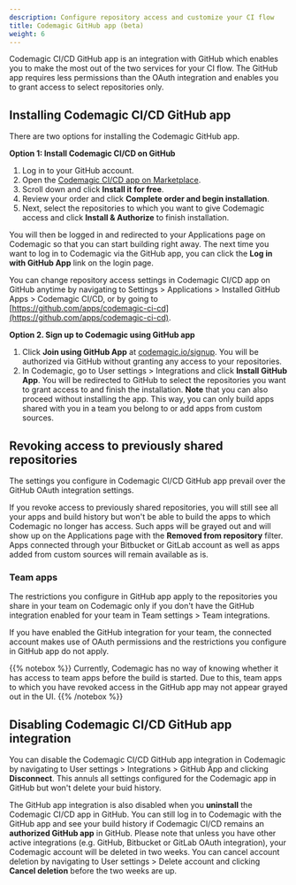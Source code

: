 ```yaml
---
description: Configure repository access and customize your CI flow
title: Codemagic GitHub app (beta)
weight: 6
---
```


Codemagic CI/CD GitHub app is an integration with GitHub which enables you to make the most out of the two services for your CI flow. The GitHub app requires less permissions than the OAuth integration and enables you to grant access to select repositories only.

## Installing Codemagic CI/CD GitHub app

There are two options for installing the Codemagic GitHub app.

**Option 1: Install Codemagic CI/CD on GitHub**

1. Log in to your GitHub account.
2. Open the [Codemagic CI/CD app on Marketplace](https://github.com/marketplace/codemagic-ci-cd).
3. Scroll down and click **Install it for free**.
4. Review your order and click **Complete order and begin installation**.
5. Next, select the repositories to which you want to give Codemagic access and click **Install & Authorize** to finish installation.

You will then be logged in and redirected to your Applications page on Codemagic so that you can start building right away. The next time you want to log in to Codemagic via the GitHub app, you can click the **Log in with GitHub App** link on the login page.

You can change repository access settings in Codemagic CI/CD app on GitHub anytime by navigating to Settings > Applications > Installed GitHub Apps > Codemagic CI/CD, or by going to [https://github.com/apps/codemagic-ci-cd](https://github.com/apps/codemagic-ci-cd).

**Option 2. Sign up to Codemagic using GitHub app**

1. Click **Join using GitHub App** at [codemagic.io/signup](https://codemagic.io/signup). You will be authorized via GitHub without granting any access to your repositories. 
2. In Codemagic, go to User settings > Integrations and click **Install GitHub App**. You will be redirected to GitHub to select the repositories you want to grant access to and finish the installation. **Note** that you can also proceed without installing the app. This way, you can only build apps shared with you in a team you belong to or add apps from custom sources.

## Revoking access to previously shared repositories

The settings you configure in Codemagic CI/CD GitHub app prevail over the GitHub OAuth integration settings.

If you revoke access to previously shared repositories, you will still see all your apps and build history but won't be able to build the apps to which Codemagic no longer has access. Such apps will be grayed out and will show up on the Applications page with the **Removed from repository** filter. Apps connected through your Bitbucket or GitLab account as well as apps added from custom sources will remain available as is.

### Team apps

The restrictions you configure in GitHub app apply to the repositories you share in your team on Codemagic only if you don't have the GitHub integration enabled for your team in Team settings > Team integrations.

If you have enabled the GitHub integration for your team, the connected account makes use of OAuth permissions and the restrictions you configure in GitHub app do not apply.

{{% notebox %}}
Currently, Codemagic has no way of knowing whether it has access to team apps before the build is started. Due to this, team apps to which you have revoked access in the GitHub app may not appear grayed out in the UI.
{{% /notebox %}}

## Disabling Codemagic CI/CD GitHub app integration

You can disable the Codemagic CI/CD GitHub app integration in Codemagic by navigating to User settings > Integrations > GitHub App and clicking **Disconnect**. This annuls all settings configured for the Codemagic app in GitHub but won't delete your buid history.

The GitHub app integration is also disabled when you **uninstall** the Codemagic CI/CD app in GitHub. You can still log in to Codemagic with the GitHub app and see your build history if Codemagic CI/CD remains an **authorized GitHub app** in GitHub. Please note that unless you have other active integrations (e.g. GitHub, Bitbucket or GitLab OAuth integration), your Codemagic account will be deleted in two weeks. You can cancel account deletion by navigating to User settings > Delete account and clicking **Cancel deletion** before the two weeks are up.